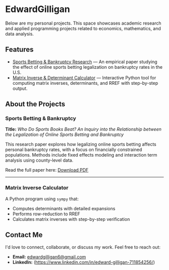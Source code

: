 # EdwardGilligan

Below are my personal projects. This space showcases academic research and applied programming projects related to economics, mathematics, and data analysis.

## Features

- [Sports Betting & Bankruptcy Research](Who%20Do%20Sports%20Books%20Beat%20(1).pdf) — An empirical paper studying the effect of online sports betting legalization on bankruptcy rates in the U.S.
- [Matrix Inverse & Determinant Calculator](matrixinvdetrrefcalc.py) — Interactive Python tool for computing matrix inverses, determinants, and RREF with step-by-step output.

##  About the Projects

###  Sports Betting & Bankruptcy

**Title:** *Who Do Sports Books Beat? An Inquiry into the Relationship between the Legalization of Online Sports Betting and Bankruptcy*  

This research paper explores how legalizing online sports betting affects personal bankruptcy rates, with a focus on financially constrained populations. Methods include fixed effects modeling and interaction term analysis using county-level data.

Read the full paper here: [Download PDF](Who%20Do%20Sports%20Books%20Beat%20(1).pdf)

---

###  Matrix Inverse Calculator

A Python program using `sympy` that:

- Computes determinants with detailed expansions  
- Performs row-reduction to RREF  
- Calculates matrix inverses with step-by-step verification  

## Contact Me

I'd love to connect, collaborate, or discuss my work. Feel free to reach out:

- **Email:** [edwardgilligan6@gmail.com](mailto:edwardgilligan6@gmail.com)  
- **LinkedIn:** (https://www.linkedin.com/in/edward-gilligan-711854256/) 

